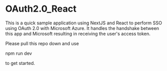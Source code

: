 # OAuth2.0_React


This is a quick sample application using NextJS and React to perform SSO using OAuth 2.0 with Microsoft Azure. It handles the handshake between this app and Microsoft resulting in receiving the user's access token.

Please pull this repo down and use

npm run dev

to get started.
